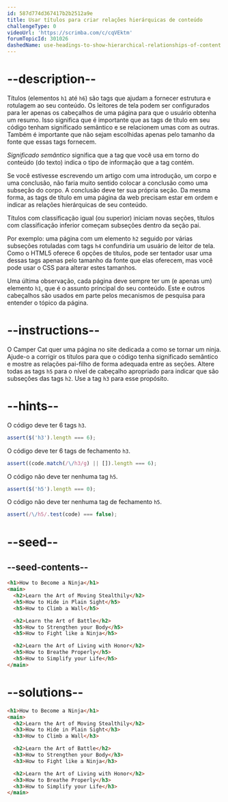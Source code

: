 ```yaml
---
id: 587d774d367417b2b2512a9e
title: Usar títulos para criar relações hierárquicas de conteúdo
challengeType: 0
videoUrl: 'https://scrimba.com/c/cqVEktm'
forumTopicId: 301026
dashedName: use-headings-to-show-hierarchical-relationships-of-content
---
```


# --description--

Títulos (elementos `h1` até `h6`) são tags que ajudam a fornecer estrutura e rotulagem ao seu conteúdo. Os leitores de tela podem ser configurados para ler apenas os cabeçalhos de uma página para que o usuário obtenha um resumo. Isso significa que é importante que as tags de título em seu código tenham significado semântico e se relacionem umas com as outras. Também é importante que não sejam escolhidas apenas pelo tamanho da fonte que essas tags fornecem.

*Significado semântico* significa que a tag que você usa em torno do conteúdo (do texto) indica o tipo de informação que a tag contém.

Se você estivesse escrevendo um artigo com uma introdução, um corpo e uma conclusão, não faria muito sentido colocar a conclusão como uma subseção do corpo. A conclusão deve ter sua própria seção. Da mesma forma, as tags de título em uma página da web precisam estar em ordem e indicar as relações hierárquicas de seu conteúdo.

Títulos com classificação igual (ou superior) iniciam novas seções, títulos com classificação inferior começam subseções dentro da seção pai.

Por exemplo: uma página com um elemento `h2` seguido por várias subseções rotuladas com tags `h4` confundiria um usuário de leitor de tela. Como o HTML5 oferece 6 opções de títulos, pode ser tentador usar uma dessas tags apenas pelo tamanho da fonte que elas oferecem, mas você pode usar o CSS para alterar estes tamanhos.

Uma última observação, cada página deve sempre ter um (e apenas um) elemento `h1`, que é o assunto principal do seu conteúdo. Este e outros cabeçalhos são usados ​​em parte pelos mecanismos de pesquisa para entender o tópico da página.

# --instructions--

O Camper Cat quer uma página no site dedicada a como se tornar um ninja. Ajude-o a corrigir os títulos para que o código tenha significado semântico e mostre as relações pai-filho de forma adequada entre as seções. Altere todas as tags `h5` para o nível de cabeçalho apropriado para indicar que são subseções das tags `h2`. Use a tag `h3` para esse propósito.

# --hints--

O código deve ter 6 tags `h3`.

```js
assert($('h3').length === 6);
```

O código deve ter 6 tags de fechamento `h3`.

```js
assert((code.match(/\/h3/g) || []).length === 6);
```

O código não deve ter nenhuma tag `h5`.

```js
assert($('h5').length === 0);
```

O código não deve ter nenhuma tag de fechamento `h5`.

```js
assert(/\/h5/.test(code) === false);
```

# --seed--

## --seed-contents--

```html
<h1>How to Become a Ninja</h1>
<main>
  <h2>Learn the Art of Moving Stealthily</h2>
  <h5>How to Hide in Plain Sight</h5>
  <h5>How to Climb a Wall</h5>

  <h2>Learn the Art of Battle</h2>
  <h5>How to Strengthen your Body</h5>
  <h5>How to Fight like a Ninja</h5>

  <h2>Learn the Art of Living with Honor</h2>
  <h5>How to Breathe Properly</h5>
  <h5>How to Simplify your Life</h5>
</main>
```

# --solutions--

```html
<h1>How to Become a Ninja</h1>
<main>
  <h2>Learn the Art of Moving Stealthily</h2>
  <h3>How to Hide in Plain Sight</h3>
  <h3>How to Climb a Wall</h3>

  <h2>Learn the Art of Battle</h2>
  <h3>How to Strengthen your Body</h3>
  <h3>How to Fight like a Ninja</h3>

  <h2>Learn the Art of Living with Honor</h2>
  <h3>How to Breathe Properly</h3>
  <h3>How to Simplify your Life</h3>
</main>
```
